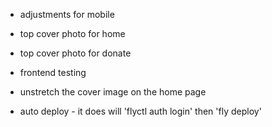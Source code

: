 - adjustments for mobile

- top cover photo for home

- top cover photo for donate

- frontend testing

- unstretch the cover image on the home page

- auto deploy - it does will 'flyctl auth login' then 'fly deploy'